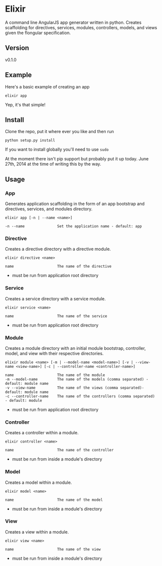 # Elixir

A command line AngularJS app generator written in python. Creates scaffolding for directives, services, modules, controllers, models, and views given the flongular specification.

## Version
v0.1.0

## Example
Here's a basic example of creating an app
```
elixir app
```
Yep, it's that simple!

## Install
Clone the repo, put it where ever you like and then run
```
python setup.py install
```
If you want to install globally you'll need to use `sudo`

At the moment there isn't pip support but probably put it up today. June 27th, 2014 at the time of writing this by the way.

## Usage

### App
> 
Generates application scaffolding in the form of an app bootstrap and directives, services, and modules directory.
```
elixir app [-n | --name <name>]
```
```
-n --name               Set the application name - default: app
```

### Directive
> 
Creates a directive directory with a directive module.
```
elixir directive <name>
```
```
name                    The name of the directive
```
* must be run from application root directory

### Service
> 
Creates a service directory with a service module.
```
elixir service <name>
```
```
name                    The name of the service
```
* must be run from application root directory

### Module
> 
Creates a module directory with an initial module bootstrap, controller, model, and view with their respective directories.
```
elixir module <name> [-m | --model-name <model-name>] [-v | --view-name <view-name>] [-c | --controller-name <controller-name>]
```
```
name                    The name of the module
-m --model-name         The name of the models (comma separated) - default: module name
-v --view-name          The name of the views (comma separated)- default: module name
-c --controller-name    The name of the controllers (comma separated) - default: module
```
* must be run from application root directory

### Controller
> 
Creates a controller within a module.
```
elixir controller <name>
```
```
name                    The name of the controller
```
* must be run from inside a module's directory


### Model
> 
Creates a model within a module.
```
elixir model <name>
```
```
name                    The name of the model
```
* must be run from inside a module's directory

### View
> 
Creates a view within a module.
```
elixir view <name>
```
```
name                    The name of the view
```
* must be run from inside a module's directory
